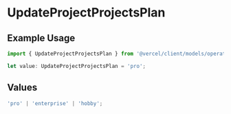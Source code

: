 # UpdateProjectProjectsPlan

## Example Usage

```typescript
import { UpdateProjectProjectsPlan } from '@vercel/client/models/operations';

let value: UpdateProjectProjectsPlan = 'pro';
```

## Values

```typescript
'pro' | 'enterprise' | 'hobby';
```
